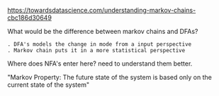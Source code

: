 <https://towardsdatascience.com/understanding-markov-chains-cbc186d30649>

What would be the difference between markov chains and DFAs?

    . DFA's models the change in mode from a input perspective
    . Markov chain puts it in a more statistical perspective

Where does NFA's enter here? need to understand them better.

"Markov Property:
    The future state of the system is based only on the current state of the system"
